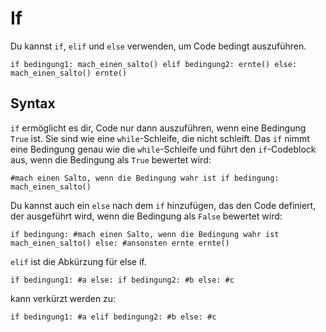 # If
Du kannst `if`, `elif` und `else` verwenden, um Code bedingt auszuführen.

`if bedingung1:
	mach_einen_salto()
elif bedingung2:
	ernte()
else:
	mach_einen_salto()
	ernte()`

## Syntax
`if` ermöglicht es dir, Code nur dann auszuführen, wenn eine Bedingung `True` ist. Sie sind wie eine `while`-Schleife, die nicht schleift.
Das `if` nimmt eine Bedingung genau wie die `while`-Schleife und führt den `if`-Codeblock aus, wenn die Bedingung als `True` bewertet wird:

`#mach einen Salto, wenn die Bedingung wahr ist
if bedingung:
	mach_einen_salto()`

Du kannst auch ein `else` nach dem `if` hinzufügen, das den Code definiert, der ausgeführt wird, wenn die Bedingung als `False` bewertet wird:

`if bedingung:
	#mach einen Salto, wenn die Bedingung wahr ist
	mach_einen_salto()
else:
	#ansonsten ernte
	ernte()`

`elif` ist die Abkürzung für else if.

`if bedingung1:
	#a
else:
	if bedingung2:
		#b
	else:
		#c`

kann verkürzt werden zu:

`if bedingung1:
	#a
elif bedingung2:
	#b
else:
	#c`

